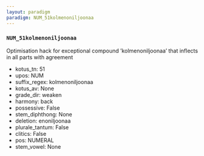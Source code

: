 ```yaml
---
layout: paradigm
paradigm: NUM_51kolmenoniljoonaa
---
```

### ` NUM_51kolmenoniljoonaa `

Optimisation hack for exceptional compound ’kolmenoniljoonaa’ that inflects in all parts with agreement
* kotus_tn: 51
* upos: NUM
* suffix_regex: kolmenoniljoonaa
* kotus_av: None
* grade_dir: weaken
* harmony: back
* possessive: False
* stem_diphthong: None
* deletion: enoniljoonaa
* plurale_tantum: False
* clitics: False
* pos: NUMERAL
* stem_vowel: None
